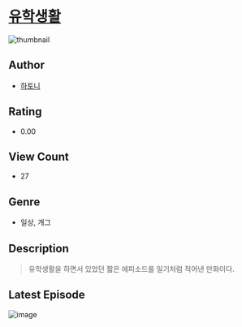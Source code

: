 # [유학생활](https://comic.naver.com/bestChallenge/list?titleId=810203)
![thumbnail](https://image-comic.pstatic.net/user_contents_data/challenge_comic/2023/05/23/352039/upload_3689635779542332982_480x623.jpeg)

## Author
- [하토니](https://comic.naver.com/artistTitle?id=352039)

## Rating
- 0.00

## View Count
- 27

## Genre
- 일상, 개그

## Description
> 유학생활을 하면서 있었던 짧은 에피소드를 일기처럼 적어낸 만화이다.


## Latest Episode
![image](https://image-comic.pstatic.net/user_contents_data/challenge_comic/2023/05/23/352039/upload_4122818282541955128.jpeg)
